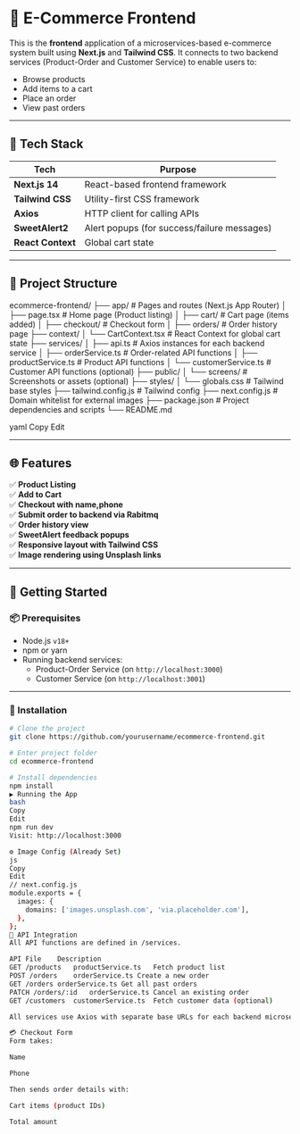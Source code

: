 # 🛒 E-Commerce Frontend

This is the **frontend** application of a microservices-based e-commerce system built using **Next.js** and **Tailwind CSS**. It connects to two backend services (Product-Order and Customer Service) to enable users to:

- Browse products
- Add items to a cart
- Place an order
- View past orders

---

## 🔧 Tech Stack

| Tech             | Purpose                                      |
|------------------|----------------------------------------------|
| **Next.js 14**   | React-based frontend framework                |
| **Tailwind CSS** | Utility-first CSS framework                   |
| **Axios**        | HTTP client for calling APIs                  |
| **SweetAlert2**  | Alert popups (for success/failure messages)   |
| **React Context**| Global cart state                             |

---

## 📁 Project Structure

ecommerce-frontend/
├── app/ # Pages and routes (Next.js App Router)
│ ├── page.tsx # Home page (Product listing)
│ ├── cart/ # Cart page (items added)
│ ├── checkout/ # Checkout form
│ ├── orders/ # Order history page
├── context/
│ └── CartContext.tsx # React Context for global cart state
├── services/
│ ├── api.ts # Axios instances for each backend service
│ ├── orderService.ts # Order-related API functions
│ ├── productService.ts # Product API functions
│ └── customerService.ts # Customer API functions (optional)
├── public/
│ └── screens/ # Screenshots or assets (optional)
├── styles/
│ └── globals.css # Tailwind base styles
├── tailwind.config.js # Tailwind config
├── next.config.js # Domain whitelist for external images
├── package.json # Project dependencies and scripts
└── README.md

yaml
Copy
Edit

---

## 🌐 Features

✅ **Product Listing**  
✅ **Add to Cart**  
✅ **Checkout with name,phone**  
✅ **Submit order to backend via Rabitmq**  
✅ **Order history view**  
✅ **SweetAlert feedback popups**  
✅ **Responsive layout with Tailwind CSS**  
✅ **Image rendering using Unsplash links**

---

## 🚀 Getting Started

### 📦 Prerequisites

- Node.js `v18+`
- npm or yarn
- Running backend services:
  - Product-Order Service (on `http://localhost:3000`)
  - Customer Service (on `http://localhost:3001`)

---

### 🔨 Installation

```bash
# Clone the project
git clone https://github.com/yourusername/ecommerce-frontend.git

# Enter project folder
cd ecommerce-frontend

# Install dependencies
npm install
▶️ Running the App
bash
Copy
Edit
npm run dev
Visit: http://localhost:3000

⚙️ Image Config (Already Set)
js
Copy
Edit
// next.config.js
module.exports = {
  images: {
    domains: ['images.unsplash.com', 'via.placeholder.com'],
  },
};
🔌 API Integration
All API functions are defined in /services.

API	File	Description
GET /products	productService.ts	Fetch product list
POST /orders	orderService.ts	Create a new order
GET /orders	orderService.ts	Get all past orders
PATCH /orders/:id	orderService.ts	Cancel an existing order
GET /customers	customerService.ts	Fetch customer data (optional)

All services use Axios with separate base URLs for each backend microservice.

💳 Checkout Form
Form takes:

Name

Phone

Then sends order details with:

Cart items (product IDs)

Total amount



